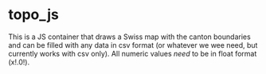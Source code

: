 # topo_js

This is a JS container that draws a Swiss map with the canton boundaries and can be filled with any data in csv format (or whatever we wee need, but currently works with csv only). All numeric values *need* to be in float format (x!.0!).
